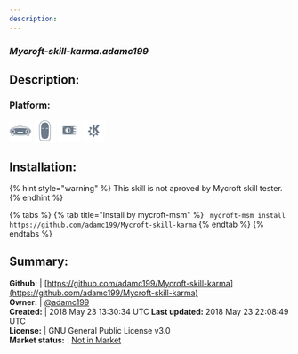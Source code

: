 ```yaml
---
description: 
---
```


### _Mycroft-skill-karma.adamc199_  
## Description:  
  
### Platform:  
 ![Mark I](../.gitbook/assets/mark-1-icon.png)  ![Mark II](../.gitbook/assets/mark-2-icon.png)  ![Picroft](../.gitbook/assets/picroft-icon.png)  ![plasmoid](../.gitbook/assets/kde.png)   
  
## Installation:  
{% hint style="warning" %}
This skill is not aproved by Mycroft skill tester.
{% endhint %}
    
{% tabs %}
{% tab title="Install by mycroft-msm" %}
``` mycroft-msm install https://github.com/adamc199/Mycroft-skill-karma```
{% endtab %}
  {% endtabs %}
    
## Summary:  
**Github:** | [https://github.com/adamc199/Mycroft-skill-karma](https://github.com/adamc199/Mycroft-skill-karma)  
**Owner:** | [@adamc199](https://github.com/adamc199)  
**Created:** | 2018 May 23 13:30:34 UTC  **Last updated:** 2018 May 23 22:08:49 UTC  
**License:** | GNU General Public License v3.0  
**Market status:** | [Not in Market](https://market.mycroft.ai/skill/)  
